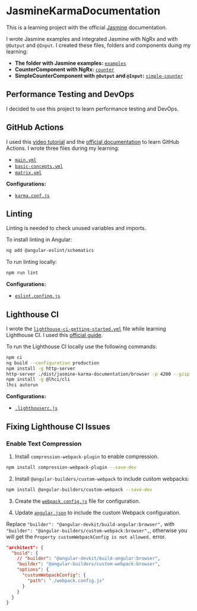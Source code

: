 # JasmineKarmaDocumentation

This is a learning project with the official [Jasmine](https://jasmine.github.io/pages/docs_home.html) documentation.

I wrote Jasmine examples and integrated Jasmine with NgRx and with `@Output` and `@Input`. I created these files, folders and components duing my learning:

- **The folder with Jasmine examples:** [`examples`](./src/examples/)
- **CounterComponent with NgRx:** [`counter`](./src/app/counter/)
- **SimpleCounterComponent with `@Output` and `@Input`:** [`simple-counter`](./src/app/simple-counter/)

## Performance Testing and DevOps

I decided to use this project to learn performance testing and DevOps.

## GitHub Actions

I used this [video tutorial](https://www.youtube.com/watch?v=ylHfetX3QlU) and the [official documentation](https://docs.github.com/en/actions) to learn GitHub Actions. I wrote three files during my learning:

- [`main.yml`](../.github/workflows/main.yml)
- [`basic-concepts.yml`](../.github/workflows/basic-concepts.yml)
- [`matrix.yml`](../.github/workflows/matrix.yml)

**Configurations:**

- [`karma.conf.js`](./karma.conf.js)

## Linting

Linting is needed to check unused variables and imports.

To install linting in Angular:

```bash
ng add @angular-eslint/schematics
```

To run linting locally:

```bash
npm run lint
```

**Configurations:**

- [`eslint.confing.js`](./eslint.config.js)

## Lighthouse CI

I wrote the [`lighthouse-ci-getting-started.yml`](../.github/workflows/lighthouse-ci-getting-started.yml) file while learning Lighthouse CI. I used this [official guide](https://github.com/GoogleChrome/lighthouse-ci).

To run the Lighthouse CI locally use the following commands:

```bash
npm ci
ng build --configuration production
npm install -g http-server
http-server ./dist/jasmine-karma-documentation/browser -p 4200 --gzip
npm install -g @lhci/cli
lhci autorun
```

**Configurations:**

- [`.lighthouserc.js`](./.lighthouserc.js)

## Fixing Lighthouse CI Issues

### Enable Text Compression

1. Install `compression-webpack-plugin` to enable compression.

```bash
npm install compression-webpack-plugin --save-dev
```

2. Install `@angular-builders/custom-webpack` to include custom webpacks:

```bash
npm install @angular-builders/custom-webpack --save-dev
```

3. Create the [`webpack.config.js`](./webpack.config.js) file for configuration.

4. Update [`angular.json`](./angular.json) to include the custom Webpack configuration.

Replace `"builder": "@angular-devkit/build-angular:browser",` with `"builder": "@angular-builders/custom-webpack:browser",`, otherwise you will get the `Property customWebpackConfig is not allowed.` error.

```json
"architect": {
  "build": {
    // "builder": "@angular-devkit/build-angular:browser",
    "builder": "@angular-builders/custom-webpack:browser",
    "options": {
      "customWebpackConfig": {
        "path": "./webpack.config.js"
      }
    }
  }
}
```
